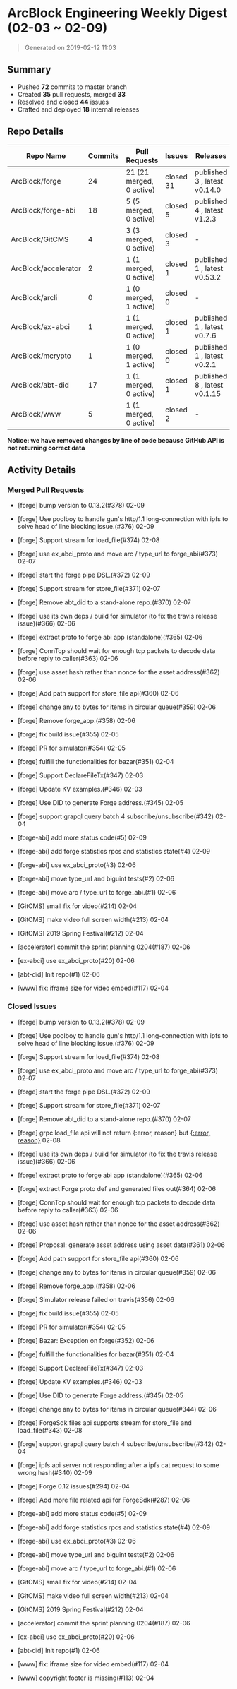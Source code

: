 # ArcBlock Engineering Weekly Digest (02-03 ~ 02-09)

> Generated on 2019-02-12 11:03

## Summary

* Pushed **72** commits to master branch
* Created **35** pull requests, merged **33**
* Resolved and closed **44** issues
* Crafted and deployed **18** internal releases

## Repo Details

| Repo Name            | Commits | Pull Requests            | Issues    | Releases                     |
| -------------------- | ------- | ------------------------ | --------- | ---------------------------- |
| ArcBlock/forge       | 24      | 21 (21 merged, 0 active) | closed 31 | published 3 , latest v0.14.0 |
| ArcBlock/forge-abi   | 18      | 5 (5 merged, 0 active)   | closed 5  | published 4 , latest v1.2.3  |
| ArcBlock/GitCMS      | 4       | 3 (3 merged, 0 active)   | closed 3  | -                            |
| ArcBlock/accelerator | 2       | 1 (1 merged, 0 active)   | closed 1  | published 1 , latest v0.53.2 |
| ArcBlock/arcli       | 0       | 1 (0 merged, 1 active)   | closed 0  | -                            |
| ArcBlock/ex-abci     | 1       | 1 (1 merged, 0 active)   | closed 1  | published 1 , latest v0.7.6  |
| ArcBlock/mcrypto     | 1       | 1 (0 merged, 1 active)   | closed 0  | published 1 , latest v0.2.1  |
| ArcBlock/abt-did     | 17      | 1 (1 merged, 0 active)   | closed 1  | published 8 , latest v0.1.15 |
| ArcBlock/www         | 5       | 1 (1 merged, 0 active)   | closed 2  | -                            |

**Notice: we have removed changes by line of code because GitHub API is not returning correct data**

## Activity Details

### Merged Pull Requests

- [forge] bump version to 0.13.2(#378) 02-09
- [forge] Use poolboy to handle gun's http/1.1 long-connection with ipfs to solve head of line blocking issue.(#376) 02-09
- [forge] Support stream for load_file(#374) 02-08
- [forge] use ex_abci_proto and move arc / type_url to forge_abi(#373) 02-07
- [forge] start the forge pipe DSL.(#372) 02-09
- [forge] Support stream for store_file(#371) 02-07
- [forge] Remove abt_did to a stand-alone repo.(#370) 02-07
- [forge] use its own deps / build for simulator (to fix the travis release issue)(#366) 02-06
- [forge] extract proto to forge abi app (standalone)(#365) 02-06
- [forge] ConnTcp should wait for enough tcp packets to decode data before reply to caller(#363) 02-06
- [forge] use asset hash rather than nonce for the asset address(#362) 02-06
- [forge] Add path support for store_file api(#360) 02-06
- [forge] change any to bytes for items in circular queue(#359) 02-06
- [forge] Remove forge_app.(#358) 02-06
- [forge] fix build issue(#355) 02-05
- [forge] PR for simulator(#354) 02-05
- [forge] fulfill the functionalities for bazar(#351) 02-04
- [forge] Support DeclareFileTx(#347) 02-03
- [forge] Update KV examples.(#346) 02-03
- [forge] Use DID to generate Forge address.(#345) 02-05
- [forge] support grapql query batch 4 subscribe/unsubscribe(#342) 02-04
- [forge-abi] add more status code(#5) 02-09
- [forge-abi] add forge statistics rpcs and statistics state(#4) 02-09
- [forge-abi] use ex_abci_proto(#3) 02-06
- [forge-abi] move type_url and biguint tests(#2) 02-06
- [forge-abi] move arc / type_url to forge_abi.(#1) 02-06
- [GitCMS] small fix for video(#214) 02-04
- [GitCMS] make video full screen width(#213) 02-04
- [GitCMS] 2019 Spring Festival(#212) 02-04
- [accelerator] commit the sprint planning 0204(#187) 02-06

- [ex-abci] use ex_abci_proto(#20) 02-06

- [abt-did] Init repo(#1) 02-06
- [www] fix: iframe size for video embed(#117) 02-04

### Closed Issues

- [forge] bump version to 0.13.2(#378) 02-09
- [forge] Use poolboy to handle gun's http/1.1 long-connection with ipfs to solve head of line blocking issue.(#376) 02-09
- [forge] Support stream for load_file(#374) 02-08
- [forge] use ex_abci_proto and move arc / type_url to forge_abi(#373) 02-07
- [forge] start the forge pipe DSL.(#372) 02-09
- [forge] Support stream for store_file(#371) 02-07
- [forge] Remove abt_did to a stand-alone repo.(#370) 02-07
- [forge] grpc load_file api will not return {:error, reason} but [{:error, reason}](#368) 02-08
- [forge] use its own deps / build for simulator (to fix the travis release issue)(#366) 02-06
- [forge] extract proto to forge abi app (standalone)(#365) 02-06
- [forge] extract Forge proto def and generated files out(#364) 02-06
- [forge] ConnTcp should wait for enough tcp packets to decode data before reply to caller(#363) 02-06
- [forge] use asset hash rather than nonce for the asset address(#362) 02-06
- [forge] Proposal: generate asset address using asset data(#361) 02-06
- [forge] Add path support for store_file api(#360) 02-06
- [forge] change any to bytes for items in circular queue(#359) 02-06
- [forge] Remove forge_app.(#358) 02-06
- [forge] Simulator release failed on travis(#356) 02-06
- [forge] fix build issue(#355) 02-05
- [forge] PR for simulator(#354) 02-05
- [forge] Bazar: Exception on forge(#352) 02-06
- [forge] fulfill the functionalities for bazar(#351) 02-04
- [forge] Support DeclareFileTx(#347) 02-03
- [forge] Update KV examples.(#346) 02-03
- [forge] Use DID to generate Forge address.(#345) 02-05
- [forge] change any to bytes for items in circular queue(#344) 02-06
- [forge] ForgeSdk files api supports stream for store_file and load_file(#343) 02-08
- [forge] support grapql query batch 4 subscribe/unsubscribe(#342) 02-04
- [forge] ipfs api server not responding after a ipfs cat request to some wrong hash(#340) 02-09
- [forge] Forge 0.12 issues(#294) 02-04
- [forge] Add more file related api for ForgeSdk(#287) 02-06
- [forge-abi] add more status code(#5) 02-09
- [forge-abi] add forge statistics rpcs and statistics state(#4) 02-09
- [forge-abi] use ex_abci_proto(#3) 02-06
- [forge-abi] move type_url and biguint tests(#2) 02-06
- [forge-abi] move arc / type_url to forge_abi.(#1) 02-06
- [GitCMS] small fix for video(#214) 02-04
- [GitCMS] make video full screen width(#213) 02-04
- [GitCMS] 2019 Spring Festival(#212) 02-04
- [accelerator] commit the sprint planning 0204(#187) 02-06

- [ex-abci] use ex_abci_proto(#20) 02-06

- [abt-did] Init repo(#1) 02-06
- [www] fix: iframe size for video embed(#117) 02-04
- [www] copyright footer is missing(#113) 02-04
